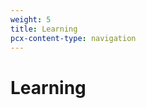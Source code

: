 ```yaml
---
weight: 5
title: Learning
pcx-content-type: navigation
---
```


# Learning

<DirectoryListing path="/learning" />